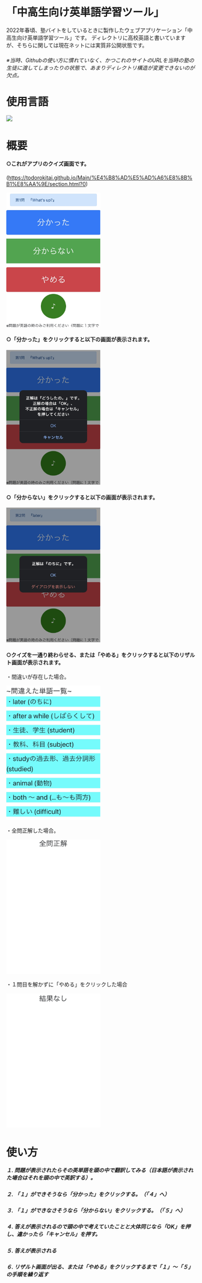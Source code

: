 # 「中高生向け英単語学習ツール」

2022年春頃、塾バイトをしているときに製作したウェブアプリケーション「中高生向け英単語学習ツール」です。
ディレクトリに高校英語と書いていますが、そちらに関しては現在ネットには実質非公開状態です。

###### ※当時、Githubの使い方に慣れていなく、かつこれのサイトのURLを当時の塾の生徒に渡してしまったりの状態で、あまりディレクトリ構造が変更できないのが欠点。

# 使用言語
<img src="https://skillicons.dev/icons?i=cs">

# 概要
#### ○これがアプリのクイズ画面です。
(https://todorokitai.github.io/Main/%E4%B8%AD%E5%AD%A6%E8%8B%B1%E8%AA%9E/section.html?0)

<img src="png/デモ1.PNG" width="250px" height="358px">

#### ○「分かった」をクリックすると以下の画面が表示されます。

<img src="png/デモ2.PNG" width="250px" height="358px">

#### ○「分からない」をクリックすると以下の画面が表示されます。

<img src="png/デモ3.PNG" width="250px" height="358px">

#### ○クイズを一通り終わらせる、または「やめる」をクリックすると以下のリザルト画面が表示されます。
・間違いが存在した場合。

<img src="png/デモ4.PNG" width="250px" height="358px">

・全問正解した場合。

<img src="png/デモ5.PNG" width="250px" height="358px">

・１問目を解かずに「やめる」をクリックした場合

<img src="png/デモ6.PNG" width="250px" height="358px">

# 使い方
##### １. 問題が表示されたらその英単語を頭の中で翻訳してみる（日本語が表示された場合はそれを頭の中で英訳する）。
##### ２. 「１」ができそうなら「分かった」をクリックする。（「４」へ）
##### ３. 「１」ができなさそうなら「分からない」をクリックする。（「５」へ）
##### ４. 答えが表示されるので頭の中で考えていたことと大体同じなら「OK」を押し、違かったら「キャンセル」を押す。
##### ５. 答えが表示される
##### ６. リザルト画面が出る、または「やめる」をクリックするまで「１」〜「５」の手順を繰り返す
